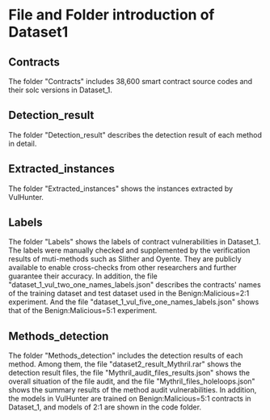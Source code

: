 # File and Folder introduction of Dataset1

## Contracts
The folder "Contracts" includes 38,600 smart contract source codes and their solc versions in Dataset_1.

## Detection_result

The folder "Detection_result" describes the detection result of each method in detail.

## Extracted_instances

The folder "Extracted_instances" shows the instances extracted by VulHunter.

## Labels

The folder "Labels" shows the labels of contract vulnerabilities in Dataset_1. The labels were manually checked and supplemented by the verification results of muti-methods such as Slither and Oyente. They are publicly available to enable cross-checks from other researchers and further guarantee their accuracy. In addition, the file "dataset_1_vul_two_one_names_labels.json" describes the contracts' names of the training dataset and test dataset used in the Benign:Malicious=2:1 experiment. And the file "dataset_1_vul_five_one_names_labels.json" shows that of the Benign:Malicious=5:1 experiment.

## Methods_detection

The folder "Methods_detection" includes the detection results of each method. Among them, the file "dataset2_result_Mythril.rar" shows the detection result files, the file "Mythril_audit_files_results.json" shows the overall situation of the file audit, and the file "Mythril_files_holeloops.json" shows the summary results of the method audit vulnerabilities. In addition, the models in VulHunter are trained on Benign:Malicious=5:1 contracts in Dataset_1, and models of 2:1 are shown in the code folder.
